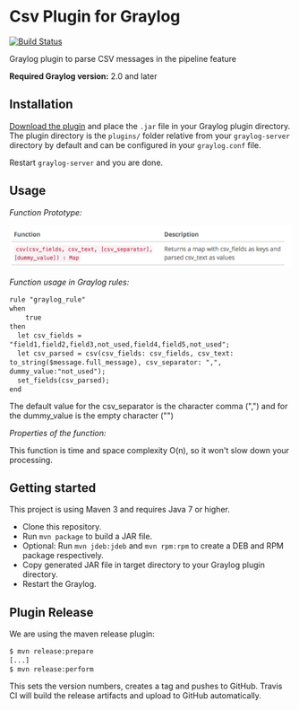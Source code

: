 # Csv Plugin for Graylog

[![Build Status](https://travis-ci.org/alcampos/graylog-plugin-function-csv.svg?branch=master)](https://travis-ci.org/alcampos/graylog-plugin-function-csv)

Graylog plugin to parse CSV messages in the pipeline feature

**Required Graylog version:** 2.0 and later

Installation
------------

[Download the plugin](https://github.com/alcampos/graylog-plugin-function-csv/releases/latest)
and place the `.jar` file in your Graylog plugin directory. The plugin directory
is the `plugins/` folder relative from your `graylog-server` directory by default
and can be configured in your `graylog.conf` file.

Restart `graylog-server` and you are done.

Usage
-----

*Function Prototype:*

![function_prototype](https://github.com/alcampos/graylog-plugin-function-csv/blob/master/media/function_prototype.png)

*Function usage in Graylog rules:*

```
rule "graylog_rule"
when
	true
then
  let csv_fields = "field1,field2,field3,not_used,field4,field5,not_used";
  let csv_parsed = csv(csv_fields: csv_fields, csv_text: to_string($message.full_message), csv_separator: ",", dummy_value:"not_used");
  set_fields(csv_parsed);
end
```

The default value for the csv_separator is the character comma (",") and for the dummy_value is the empty character ("")

*Properties of the function:*

This function is time and space complexity O(n), so it won't slow down your processing.

Getting started
---------------

This project is using Maven 3 and requires Java 7 or higher.

* Clone this repository.
* Run `mvn package` to build a JAR file.
* Optional: Run `mvn jdeb:jdeb` and `mvn rpm:rpm` to create a DEB and RPM package respectively.
* Copy generated JAR file in target directory to your Graylog plugin directory.
* Restart the Graylog.

Plugin Release
--------------

We are using the maven release plugin:

```
$ mvn release:prepare
[...]
$ mvn release:perform
```

This sets the version numbers, creates a tag and pushes to GitHub. Travis CI will build the release artifacts and upload to GitHub automatically.
